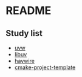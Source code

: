 # README

## Study list

- [uvw](https://github.com/skypjack/uvw)
- [libuv](https://docs.libuv.org/en/v1.x/index.html)
- [haywire](https://github.com/haywire/haywire)
- [cmake-project-template](https://github.com/kigster/cmake-project-template)
